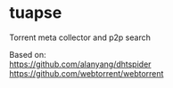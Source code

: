 # tuapse

Torrent meta collector and p2p search

Based on:  
https://github.com/alanyang/dhtspider  
https://github.com/webtorrent/webtorrent
